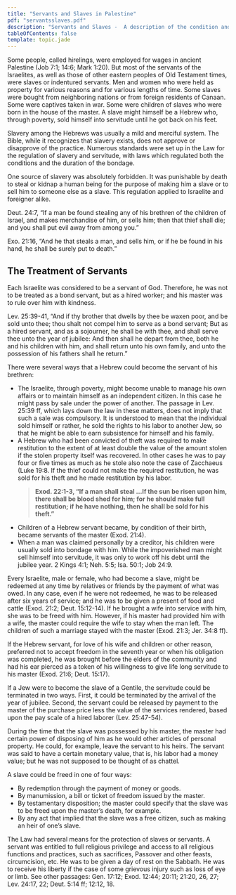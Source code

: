 ```yaml
---
title: "Servants and Slaves in Palestine"
pdf: "servantsslaves.pdf"
description: "Servants and Slaves -  A description of the condition and treatment of servants and slaves in Bible times."
tableOfContents: false
template: topic.jade
---
```


Some people, called hirelings, were employed for wages in ancient
Palestine (Job 7:1; 14:6; Mark 1:20). But most of the servants of the
Israelites, as well as those of other eastern peoples of Old Testament
times, were slaves or indentured servants. Men and women who were held
as property for various reasons and for various lengths of time. Some
slaves were bought from neighboring nations or from foreign residents of
Canaan. Some were captives taken in war. Some were children of slaves
who were born in the house of the master. A slave might himself be a
Hebrew who, through poverty, sold himself into servitude until he got
back on his feet.

Slavery among the Hebrews was usually a mild and merciful system. The
Bible, while it recognizes that slavery exists, does not approve or
disapprove of the practice. Numerous standards were set up in the Law
for the regulation of slavery and servitude, with laws which regulated
both the conditions and the duration of the bondage.

One source of slavery was absolutely forbidden. It was punishable by
death to steal or kidnap a human being for the purpose of making him a
slave or to sell him to someone else as a slave. This regulation applied
to Israelite and foreigner alike.

Deut. 24:7, “If a man be found stealing any of his brethren of the
children of Israel, and makes merchandise of him, or sells him; then
that thief shall die; and you shall put evil away from among you.”

Exo. 21:16, “And he that steals a man, and sells him, or if he be found
in his hand, he shall be surely put to death.”

## The Treatment of Servants

Each Israelite was considered to be a servant of God. Therefore, he was
not to be treated as a bond servant, but as a hired worker; and his
master was to rule over him with kindness.

Lev. 25:39-41, “And if thy brother that dwells by thee be waxen poor,
and be sold unto thee; thou shalt not compel him to serve as a bond
servant; But as a hired servant, and as a sojourner, he shall be with
thee, and shall serve thee unto the year of jubilee: And then shall he
depart from thee, both he and his children with him, and shall return
unto his own family, and unto the possession of his fathers shall he
return.”

There were several ways that a Hebrew could become the servant of his
brethren:

<ul>
<li>The Israelite, through poverty, might become unable to manage his own affairs or to maintain himself as an independent citizen. In this case he might pass by sale under the power of another. The passage in Lev. 25:39 ff, which lays down the law in these matters, does not imply that such a sale was compulsory. It is understood to mean that the individual sold himself or rather, he sold the rights to his labor to another Jew, so that he might be able to earn subsistence for himself and his family.</li>

<li>A Hebrew who had been convicted of theft was required to make restitution to the extent of at least double the value of the amount
stolen if the stolen property itself was recovered. In other cases he was to pay four or five times as much as he stole also note the case of Zacchaeus (Luke 19:8. If the thief could not make the required restitution, he was sold for his theft and he made restitution by his labor. </li>

<blockquote><strong>Exod. 22:1-3, “If a man shall steal …If the sun be risen upon him, there shall be blood shed for him; for he should make full restitution; if he have nothing, then he shall be sold for his theft.” </blockquote></strong>

<li>Children of a Hebrew servant became, by condition of their birth, became servants of the master (Exod. 21:4).</li>

<li>When a man was claimed personally by a creditor, his children were usually sold into bondage with him. While the impoverished man might sell himself into servitude, it was only to work off his debt until the jubilee year. 2 Kings 4:1; Neh. 5:5; Isa. 50:1; Job 24:9.</li></ul>

Every Israelite, male or female, who had become a slave, might be
redeemed at any time by relatives or friends by the payment of what was
owed. In any case, even if he were not redeemed, he was to be released
after six years of service; and he was to be given a present of food and
cattle (Exod. 21:2; Deut. 15:12-14). If he brought a wife into service
with him, she was to be freed with him. However, if his master had
provided him with a wife, the master could require the wife to stay when
the man left. The children of such a marriage stayed with the master
(Exod. 21:3; Jer. 34:8 ff).

If the Hebrew servant, for love of his wife and children or other
reason, preferred not to accept freedom in the seventh year or when his
obligation was completed, he was brought before the elders of the
community and had his ear pierced as a token of his willingness to give
life long servitude to his master (Exod. 21:6; Deut. 15:17).

If a Jew were to become the slave of a Gentile, the servitude could be
terminated in two ways. First, it could be terminated by the arrival of
the year of jubilee. Second, the servant could be released by payment to
the master of the purchase price less the value of the services
rendered, based upon the pay scale of a hired laborer (Lev. 25:47-54).

During the time that the slave was possessed by his master, the master
had certain power of disposing of him as he would other articles of
personal property. He could, for example, leave the servant to his
heirs. The servant was said to have a certain monetary value, that is,
his labor had a money value; but he was not supposed to be thought of as
chattel.

A slave could be freed in one of four ways:

<ul>
<li>By redemption through the payment of money or goods.</li>

<li>By manumission, a bill or ticket of freedom issued by the master.</li>

<li>By testamentary disposition; the master could specify that the slave was to be freed upon the master’s death, for example.</li>

<li>By any act that implied that the slave was a free citizen, such as making an heir of one’s slave. </li>
</ul>

The Law had several means for the protection of slaves or servants. A
servant was entitled to full religious privilege and access to all
religious functions and practices, such as sacrifices, Passover and
other feasts, circumcision, etc. He was to be given a day of rest on the
Sabbath. He was to receive his liberty if the case of some grievous
injury such as loss of eye or limb. See other passages: Gen. 17:12;
Exod. 12:44; 20:11; 21:20, 26, 27; Lev. 24:17, 22; Deut. 5:14 ff; 12:12,
18.

